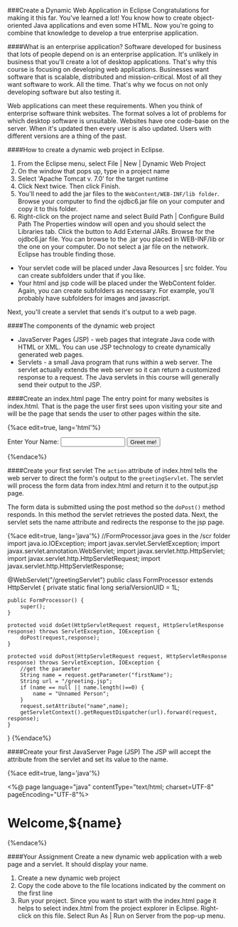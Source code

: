 <!--djw:done-->
###Create a Dynamic Web Application in Eclipse
Congratulations for making it this far. You've learned a lot! You know how to create object-oriented Java applications and even some HTML. Now you're going to combine that knowledge to develop a true enterprise application.

####What is an enterprise application? 
Software developed for business that lots of people depend on is an enterprise application. It's unlikely in business that you'll create a lot of desktop applications. That's why this course is focusing on developing web applications. Businesses want software that is scalable, distributed and mission-critical. Most of all they want software to work. All the time. That's why we focus on not only developing software but also testing it.

Web applications can meet these requirements. When you think of enterprise software think websites. The format solves a lot of problems for which desktop software is unsuitable. Websites have one code-base on the server. When it's updated then every user is also updated. Users with different versions are a thing of the past.

####How to create a dynamic web project in Eclipse. 
1. From the Eclipse menu, select File | New | Dynamic Web Project
2. On the window that pops up, type in a project name
3. Select 'Apache Tomcat v. 7.0' for the target runtime
4. Click Next twice. Then click Finish.
5. You'll need to add the jar files to the ```WebContent/WEB-INF/lib folder```. Browse your computer to find the ojdbc6.jar file on your computer and copy it to this folder.
6. Right-click on the project name and select Build Path | Configure Build Path
The Properties window will open and you should select the Libraries tab. Click the button to Add External JARs. Browse for the ojdbc6.jar file. You can browse to the .jar you placed in WEB-INF/lib or the one on your computer. Do not select a jar file on the network. Eclipse has trouble finding those.

* Your servlet code will  be placed under Java Resources | src folder. You can create subfolders under that if you like.
* Your html and jsp code will be placed under the WebContent folder. Again, you can create subfolders as necessary. For example, you'll probably have subfolders for images and javascript.

Next, you'll create a servlet that sends it's output to a web page.

####The components of the dynamic web project
* JavaServer Pages (JSP) - web pages that integrate Java code with HTML or XML. You can use JSP technology to create dynamically generated web pages. 
* Servlets - a small Java program that runs within a web server. The servlet actually extends the web server so it can return a customized response to a request. The Java servlets in this course will generally send their output to the JSP.

####Create an index.html page
The entry point for many websites is index.html. That is the page the user first sees upon visiting your site and will be the page that sends the user to other pages within the site.

{%ace edit=true, lang='html'%}
<!-- index.html goes in the /WebContent folder -->
<!DOCTYPE html>
<html>
<head>
<meta charset="UTF-8">
<title>Greeting Servlet Web Page</title>
</head>
<body>
<form action="greetingServlet" method="post">
<label>Enter Your Name:</label>
<input type="text" name="firstName" value="" size="15">
<input type="submit" id="submit" value="Greet me!">
</form>
</body>
</html>
{%endace%}

####Create your first servlet
The ```action``` attribute of index.html tells the web server to direct the form's output to the ```greetingServlet```. The servlet will process the form data from index.html and return it to the output.jsp page.

The form data is submitted using the post method so the ```doPost()``` method responds. In this method the servlet retrieves the posted data. Next, the servlet sets the name attribute and redirects the response to the jsp page.

{%ace edit=true, lang='java'%}
//FormProcessor.java goes in the /scr folder
import java.io.IOException;
import javax.servlet.ServletException;
import javax.servlet.annotation.WebServlet;
import javax.servlet.http.HttpServlet;
import javax.servlet.http.HttpServletRequest;
import javax.servlet.http.HttpServletResponse;

@WebServlet("/greetingServlet")
public class FormProcessor extends HttpServlet {
	private static final long serialVersionUID = 1L;
       
    public FormProcessor() {
        super();
    }

	protected void doGet(HttpServletRequest request, HttpServletResponse response) throws ServletException, IOException {
		doPost(request,response);
	}

	protected void doPost(HttpServletRequest request, HttpServletResponse response) throws ServletException, IOException {
		//get the parameter 
		String name = request.getParameter("firstName");
		String url = "/greeting.jsp";
		if (name == null || name.length()==0) {
			name = "Unnamed Person";
		}
		request.setAttribute("name",name);
		getServletContext().getRequestDispatcher(url).forward(request, response);
	}

}
{%endace%}

####Create your first JavaServer Page (JSP)
The JSP will accept the attribute from the servlet and set its value to the name.

{%ace edit=true, lang='java'%}
<!--  greeting.jsp goes in the /WebContent folder -->
<%@ page language="java" contentType="text/html; charset=UTF-8"
    pageEncoding="UTF-8"%>
<!DOCTYPE html PUBLIC "-//W3C//DTD HTML 4.01 Transitional//EN" "http://www.w3.org/TR/html4/loose.dtd">
<html>
<head>
<meta http-equiv="Content-Type" content="text/html; charset=UTF-8">
<title>Greeting Servlet</title>
</head>
<body>
<h1>Welcome,${name}</h1>
</body>
</html>
{%endace%}

####Your Assignment
Create a new dynamic web application with a web page and a servlet. It should display your name.
1. Create a new dynamic web project
2. Copy the code above to the file locations indicated by the comment on the first line
3. Run your project. Since you want to start with the index.html page it helps to select index.html from the project explorer in Eclipse. Right-click on this file. Select Run As | Run on Server from the pop-up menu.






